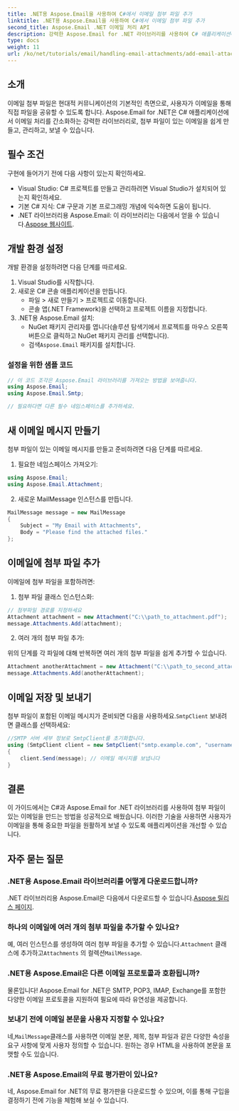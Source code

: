 ```yaml
---
title: .NET용 Aspose.Email을 사용하여 C#에서 이메일 첨부 파일 추가
linktitle: .NET용 Aspose.Email을 사용하여 C#에서 이메일 첨부 파일 추가
second_title: Aspose.Email .NET 이메일 처리 API
description: 강력한 Aspose.Email for .NET 라이브러리를 사용하여 C# 애플리케이션에서 이메일 첨부 파일을 효율적으로 처리하는 방법을 알아보세요. 이 포괄적인 가이드는 설정 프로세스와 이메일 메시지 생성을 다룹니다.
type: docs
weight: 11
url: /ko/net/tutorials/email/handling-email-attachments/add-email-attachments-in-csharp/
---
```

## 소개

이메일 첨부 파일은 현대적 커뮤니케이션의 기본적인 측면으로, 사용자가 이메일을 통해 직접 파일을 공유할 수 있도록 합니다. Aspose.Email for .NET은 C# 애플리케이션에서 이메일 처리를 간소화하는 강력한 라이브러리로, 첨부 파일이 있는 이메일을 쉽게 만들고, 관리하고, 보낼 수 있습니다.

## 필수 조건

구현에 들어가기 전에 다음 사항이 있는지 확인하세요.

- Visual Studio: C# 프로젝트를 만들고 관리하려면 Visual Studio가 설치되어 있는지 확인하세요.
- 기본 C# 지식: C# 구문과 기본 프로그래밍 개념에 익숙하면 도움이 됩니다.
-  .NET 라이브러리용 Aspose.Email: 이 라이브러리는 다음에서 얻을 수 있습니다.[Aspose 웹사이트](https://products.aspose.com/email/net).

## 개발 환경 설정

개발 환경을 설정하려면 다음 단계를 따르세요.

1. Visual Studio를 시작합니다.
2. 새로운 C# 콘솔 애플리케이션을 만듭니다.
   - 파일 > 새로 만들기 > 프로젝트로 이동합니다.
   - 콘솔 앱(.NET Framework)을 선택하고 프로젝트 이름을 지정합니다.
3. .NET용 Aspose.Email 설치:
   - NuGet 패키지 관리자를 엽니다(솔루션 탐색기에서 프로젝트를 마우스 오른쪽 버튼으로 클릭하고 NuGet 패키지 관리를 선택합니다).
   -  검색`Aspose.Email` 패키지를 설치합니다.

### 설정을 위한 샘플 코드

```csharp
// 이 코드 조각은 Aspose.Email 라이브러리를 가져오는 방법을 보여줍니다.
using Aspose.Email;
using Aspose.Email.Smtp;

// 필요하다면 다른 필수 네임스페이스를 추가하세요.
```

## 새 이메일 메시지 만들기

첨부 파일이 있는 이메일 메시지를 만들고 준비하려면 다음 단계를 따르세요.

1. 필요한 네임스페이스 가져오기:

```csharp
using Aspose.Email;
using Aspose.Email.Attachment;
```

2. 새로운 MailMessage 인스턴스를 만듭니다.

```csharp
MailMessage message = new MailMessage
{
    Subject = "My Email with Attachments",
    Body = "Please find the attached files."
};
```

## 이메일에 첨부 파일 추가

이메일에 첨부 파일을 포함하려면:

1. 첨부 파일 클래스 인스턴스화:

```csharp
// 첨부파일 경로를 지정하세요
Attachment attachment = new Attachment("C:\\path_to_attachment.pdf");
message.Attachments.Add(attachment);
```

2. 여러 개의 첨부 파일 추가:

위의 단계를 각 파일에 대해 반복하면 여러 개의 첨부 파일을 쉽게 추가할 수 있습니다.

```csharp
Attachment anotherAttachment = new Attachment("C:\\path_to_second_attachment.jpg");
message.Attachments.Add(anotherAttachment);
```

## 이메일 저장 및 보내기

 첨부 파일이 포함된 이메일 메시지가 준비되면 다음을 사용하세요.`SmtpClient` 보내려면 클래스를 선택하세요:

```csharp
//SMTP 서버 세부 정보로 SmtpClient를 초기화합니다.
using (SmtpClient client = new SmtpClient("smtp.example.com", "username", "password"))
{
    client.Send(message); // 이메일 메시지를 보냅니다
}
```

## 결론

이 가이드에서는 C#과 Aspose.Email for .NET 라이브러리를 사용하여 첨부 파일이 있는 이메일을 만드는 방법을 성공적으로 배웠습니다. 이러한 기술을 사용하면 사용자가 이메일을 통해 중요한 파일을 원활하게 보낼 수 있도록 애플리케이션을 개선할 수 있습니다.

## 자주 묻는 질문

### .NET용 Aspose.Email 라이브러리를 어떻게 다운로드합니까?

 .NET 라이브러리용 Aspose.Email은 다음에서 다운로드할 수 있습니다.[Aspose 릴리스 페이지](https://releases.aspose.com/email/net/).

### 하나의 이메일에 여러 개의 첨부 파일을 추가할 수 있나요?

 예, 여러 인스턴스를 생성하여 여러 첨부 파일을 추가할 수 있습니다.`Attachment` 클래스에 추가하고`Attachments` 의 컬렉션`MailMessage`.

### .NET용 Aspose.Email은 다른 이메일 프로토콜과 호환됩니까?

물론입니다! Aspose.Email for .NET은 SMTP, POP3, IMAP, Exchange를 포함한 다양한 이메일 프로토콜을 지원하여 필요에 따라 유연성을 제공합니다.

### 보내기 전에 이메일 본문을 사용자 지정할 수 있나요?

 네,`MailMessage`클래스를 사용하면 이메일 본문, 제목, 첨부 파일과 같은 다양한 속성을 요구 사항에 맞게 사용자 정의할 수 있습니다. 원하는 경우 HTML을 사용하여 본문을 포맷할 수도 있습니다.

### .NET용 Aspose.Email의 무료 평가판이 있나요?

네, Aspose.Email for .NET의 무료 평가판을 다운로드할 수 있으며, 이를 통해 구입을 결정하기 전에 기능을 체험해 보실 수 있습니다.